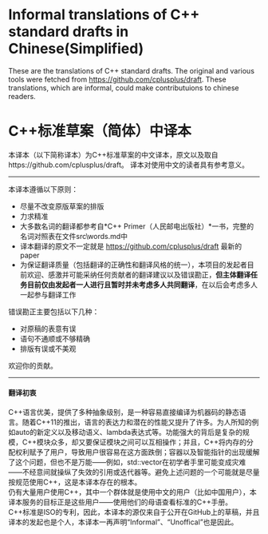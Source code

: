 # Informal translations of C++ standard drafts in Chinese(Simplified)

These are the translations of C++ standard drafts. The original and various tools were fetched from https://github.com/cplusplus/draft. These translations, which are informal, could make contributuions to chinese readers.

# C++标准草案（简体）中译本

本译本（以下简称译本）为C++标准草案的中文译本，原文以及取自https://github.com/cplusplus/draft。
译本对使用中文的读者具有参考意义。

----

本译本遵循以下原则：
+ 尽量不改变原版草案的排版
+ 力求精准
+ 大多数名词的翻译都参考自*C++ Primer（人民邮电出版社）*一书，完整的名词对照表在文件src\words.md中
+ 译本翻译的原文不一定就是 https://github.com/cplusplus/draft 最新的paper
+ 为保证翻译质量（包括翻译的正确性和翻译风格的统一），本项目的发起者目前欢迎、感激并可能采纳任何贡献者的翻译建议以及错误勘正，**但主体翻译任务目前仅由发起者一人进行且暂时并未考虑多人共同翻译**，在以后会考虑多人一起参与翻译工作

错误勘正主要包括以下几种：
+ 对原稿的表意有误
+ 语句不通顺或不够精确
+ 排版有误或不美观

欢迎你的贡献。

-----

#### 翻译初衷
C++语言优美，提供了多种抽象级别，是一种容易直接编译为机器码的静态语言。随着C++11的推出，语言的表达力和潜在的性能又提升了许多。为人所知的例如auto的新定义以及移动语义、lambda表达式等。功能强大的背后是复杂的规模，C++模块众多，却又要保证模块之间可以互相操作；并且，C++将内存的分配权利赋予了用户，导致用户很容易在这方面跌倒；容器以及智能指针的出现缓解了这个问题，但也不是万能——例如，std::vector在初学者手里可能变成灾难——不经意间就操纵了失效的引用或迭代器等。避免上述问题的一个可能就是尽量按规范使用C++，这是本译本存在的根本。  
仍有大量用户使用C++，其中一个群体就是使用中文的用户（比如中国用户），本译本服务的目标正是这些用户——使用他们的母语查看标准的C++手册。   
C++标准是ISO的专利，因此，本译本的源仅来自于公开在GitHub上的草稿，并且译本的发起也是个人，本译本一再声明“Informal”、“Unoffical”也是因此。
